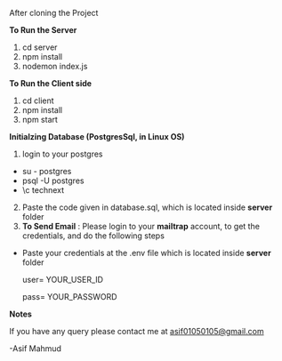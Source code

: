 After cloning the Project

**To Run the Server**

1. cd server
2. npm install
3. nodemon index.js

**To Run the Client side**

1. cd client
2. npm install
3. npm start

**Initialzing Database (PostgresSql, in Linux OS)**

1. login to your postgres

* su - postgres
* psql -U postgres
* \c technext

2. Paste the code given in database.sql, which is located inside **server** folder
3. **To Send Email** : Please login to your **mailtrap** account, to get the credentials, and do the following steps

*  Paste your credentials at the .env file which is located inside **server** folder

   user= YOUR_USER_ID

   pass= YOUR_PASSWORD

**Notes**

If you have any query please contact me at asif01050105@gmail.com

-Asif Mahmud